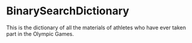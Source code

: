 # BinarySearchDictionary
This is the dictionary of all the materials of athletes who have ever taken part in the Olympic Games.  
